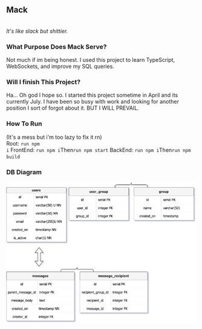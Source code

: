 ## Mack
<br />
<em>It's like slack but shittier.</em>
<br />

### What Purpose Does Mack Serve?
Not much if im being honest. I used this project to learn TypeScript, WebSockets, and improve my SQL queries.

### Will I finish This Project?
Ha... Oh god I hope so. I started this project sometime in April and its currently July. I have been so busy with work and looking for another position I sort of forgot about it. BUT I WILL PREVAIL.

### How To Run
(It's a mess but i'm too lazy to fix it rn)<br />
Root: <code>run npm i</code>
FrontEnd: <code>run npm i</code>Then<code>run npm start</code>
BackEnd: <code>run npm i</code>Then<code>run npm build</code>


### DB Diagram
<img src="./resources/db_tables.png">